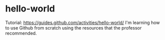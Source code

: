 # hello-world
Tutorial: https://guides.github.com/activities/hello-world/
I'm learning how to use Github from scratch using the resources that the professor recommended.
